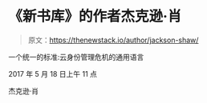 # 《新书库》的作者杰克逊·肖

> 原文：<https://thenewstack.io/author/jackson-shaw/>

一个统一的标准:云身份管理危机的通用语言

2017 年 5 月 18 日上午 11 点

杰克逊·肖